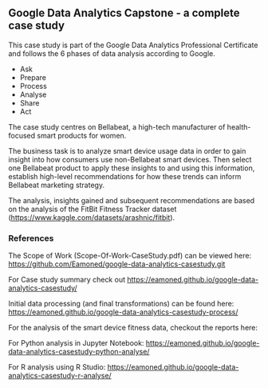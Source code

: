 ## Google Data Analytics Capstone - a complete case study
This case study is part of the Google Data Analytics Professional Certificate and follows the 6 phases of data analysis according to Google.
- Ask
- Prepare
- Process
- Analyse
- Share 
- Act

The case study centres on Bellabeat, a high-tech manufacturer of health-focused smart products for women.

The business task is to analyze smart device usage data in order to gain insight into how consumers use non-Bellabeat smart devices. Then select one Bellabeat product to apply these insights to and using this information, establish high-level recommendations for how these trends can inform Bellabeat marketing strategy.

The analysis, insights gained and subsequent recommendations are based on the analysis of the FitBit Fitness Tracker dataset (https://www.kaggle.com/datasets/arashnic/fitbit).


### References

The Scope of Work (Scope-Of-Work-CaseStudy.pdf) can be viewed here: https://github.com/Eamoned/google-data-analytics-casestudy.git

For Case study summary check out https://eamoned.github.io/google-data-analytics-casestudy/

Initial data processing (and final transformations) can be found here: https://eamoned.github.io/google-data-analytics-casestudy-process/

For the analysis of the smart device fitness data, checkout the reports here:

For Python analysis in Jupyter Notebook: https://eamoned.github.io/google-data-analytics-casestudy-python-analyse/

For R analysis using R Studio: https://eamoned.github.io/google-data-analytics-casestudy-r-analyse/
